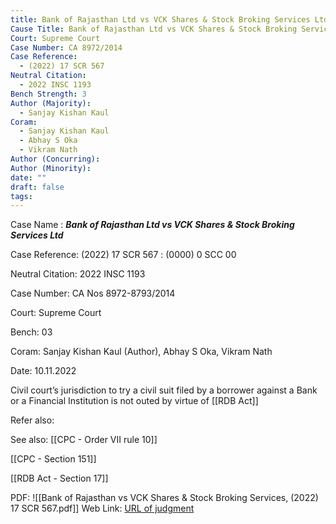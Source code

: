 ```yaml
---
title: Bank of Rajasthan Ltd vs VCK Shares & Stock Broking Services Ltd
Cause Title: Bank of Rajasthan Ltd vs VCK Shares & Stock Broking Services Ltd
Court: Supreme Court
Case Number: CA 8972/2014
Case Reference:
  - (2022) 17 SCR 567
Neutral Citation:
  - 2022 INSC 1193
Bench Strength: 3
Author (Majority):
  - Sanjay Kishan Kaul
Coram:
  - Sanjay Kishan Kaul
  - Abhay S Oka
  - Vikram Nath
Author (Concurring): 
Author (Minority): 
date: ""
draft: false
tags:
---
```

Case Name : ***Bank of Rajasthan Ltd vs VCK Shares & Stock Broking Services Ltd***

Case Reference: (2022) 17 SCR 567 : (0000) 0 SCC 00

Neutral Citation: 2022 INSC 1193

Case Number: CA Nos 8972-8793/2014

Court: Supreme Court

Bench: 03

Coram: Sanjay Kishan Kaul (Author), Abhay S Oka, Vikram Nath

Date: 10.11.2022

Civil court’s jurisdiction to try a civil suit filed by a borrower against a Bank or a Financial Institution is not outed by virtue of [[RDB Act]]

Refer also:


See also:
[[CPC - Order VII rule 10]]

[[CPC - Section 151]]

[[RDB Act - Section 17]]

PDF: ![[Bank of Rajasthan vs VCK Shares & Stock Broking Services, (2022) 17 SCR 567.pdf]]
Web Link: <a href="/All judgments/Bank of Rajasthan vs VCK Shares & Stock Broking Services, (2022) 17 SCR 567.pdf" target="_blank">URL of judgment</a>